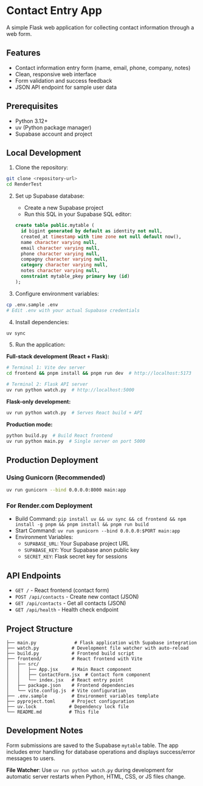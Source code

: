 # Contact Entry App

A simple Flask web application for collecting contact information through a web form.

## Features

- Contact information entry form (name, email, phone, company, notes)
- Clean, responsive web interface
- Form validation and success feedback
- JSON API endpoint for sample user data

## Prerequisites

- Python 3.12+
- uv (Python package manager)
- Supabase account and project

## Local Development

1. Clone the repository:
```bash
git clone <repository-url>
cd RenderTest
```

2. Set up Supabase database:
   - Create a new Supabase project
   - Run this SQL in your Supabase SQL editor:
   ```sql
   create table public.mytable (
     id bigint generated by default as identity not null,
     created_at timestamp with time zone not null default now(),
     name character varying null,
     email character varying null,
     phone character varying null,
     compagny character varying null,
     category character varying null,
     notes character varying null,
     constraint mytable_pkey primary key (id)
   );
   ```

3. Configure environment variables:
```bash
cp .env.sample .env
# Edit .env with your actual Supabase credentials
```

4. Install dependencies:
```bash
uv sync
```

5. Run the application:

**Full-stack development (React + Flask):**
```bash
# Terminal 1: Vite dev server
cd frontend && pnpm install && pnpm run dev  # http://localhost:5173

# Terminal 2: Flask API server  
uv run python watch.py  # http://localhost:5000
```

**Flask-only development:**
```bash
uv run python watch.py  # Serves React build + API
```

**Production mode:**
```bash
python build.py  # Build React frontend
uv run python main.py  # Single server on port 5000
```

## Production Deployment

### Using Gunicorn (Recommended)

```bash
uv run gunicorn --bind 0.0.0.0:8000 main:app
```

### For Render.com Deployment

- Build Command: `pip install uv && uv sync && cd frontend && npm install -g pnpm && pnpm install && pnpm run build`
- Start Command: `uv run gunicorn --bind 0.0.0.0:$PORT main:app`
- Environment Variables:
  - `SUPABASE_URL`: Your Supabase project URL
  - `SUPABASE_KEY`: Your Supabase anon public key
  - `SECRET_KEY`: Flask secret key for sessions

## API Endpoints

- `GET /` - React frontend (contact form)
- `POST /api/contacts` - Create new contact (JSON)
- `GET /api/contacts` - Get all contacts (JSON)  
- `GET /api/health` - Health check endpoint

## Project Structure

```
├── main.py              # Flask application with Supabase integration
├── watch.py            # Development file watcher with auto-reload
├── build.py            # Frontend build script
├── frontend/           # React frontend with Vite
│   ├── src/
│   │   ├── App.jsx     # Main React component
│   │   ├── ContactForm.jsx  # Contact form component
│   │   └── index.jsx   # React entry point
│   ├── package.json    # Frontend dependencies
│   └── vite.config.js  # Vite configuration
├── .env.sample         # Environment variables template
├── pyproject.toml      # Project configuration
├── uv.lock            # Dependency lock file
└── README.md          # This file
```

## Development Notes

Form submissions are saved to the Supabase `mytable` table. The app includes error handling for database operations and displays success/error messages to users.

**File Watcher**: Use `uv run python watch.py` during development for automatic server restarts when Python, HTML, CSS, or JS files change.